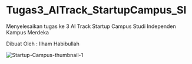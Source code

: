 # Tugas3_AITrack_StartupCampus_SI
Menyelesaikan tugas ke 3 AI Track Startup Campus Studi Independen Kampus Merdeka

Dibuat Oleh : Ilham Habibullah

![Startup-Campus-thumbnail-1](https://user-images.githubusercontent.com/83297281/190206136-86c2502a-d823-4a6d-a654-aa87fd8dfdab.png)

